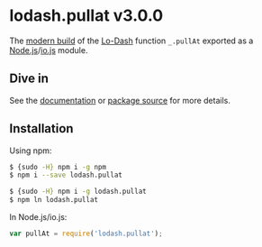 # lodash.pullat v3.0.0

The [modern build](https://github.com/lodash/lodash/wiki/Build-Differences) of the [Lo-Dash](https://lodash.com/) function `_.pullAt` exported as a [Node.js](http://nodejs.org/)/[io.js](https://iojs.org/) module.

## Dive in

See the [documentation](https://lodash.com/docs#pullAt) or [package source](https://github.com/lodash/lodash/blob/3.0.0-npm-packages/lodash.pullat/index.js) for more details.

## Installation

Using npm:

```bash
$ {sudo -H} npm i -g npm
$ npm i --save lodash.pullat

$ {sudo -H} npm i -g lodash.pullat
$ npm ln lodash.pullat
```

In Node.js/io.js:

```js
var pullAt = require('lodash.pullat');
```
